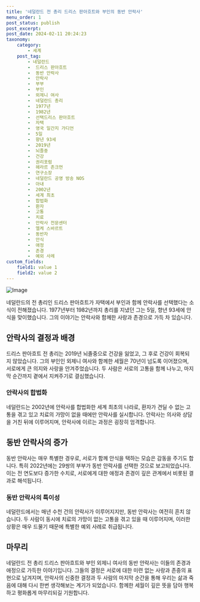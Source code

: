 ```yaml
---
title: '네덜란드 전 총리 드리스 판아흐트와 부인의 동반 안락사'
menu_order: 1
post_status: publish
post_excerpt: 
post_date: 2024-02-11 20:24:23
taxonomy:
    category:
        - 세계
    post_tag:
        - 네덜란드
        -  드리스 판아흐트
        -  동반 안락사
        -  안락사
        -  부부
        -  부인
        -  외제니 여사
        -  네덜란드 총리
        -  1977년
        -  1982년
        -  선택드리스 판아흐트
        -  자택
        -  영국 일간지 가디언
        -  5일
        -  향년 93세
        -  2019년
        -  뇌졸중
        -  건강
        -  권리포럼
        -  헤라르 존크먼
        -  연구소장
        -  네덜란드 공영 방송 NOS
        -  아내
        -  2002년
        -  세계 최초
        -  합법화
        -  환자
        -  고통
        -  치료
        -  안락사 전문센터
        -  엘케 스바르트
        -  동반자
        -  안식
        -  애정
        -  존경
        -  예외 사례
custom_fields:
    field1: value 1
    field2: value 2
---
```


![Image](https://imgnews.pstatic.net/image/011/2024/02/11/0004298343_001_20240211155701032.jpg?type=w647)

네덜란드의 전 총리인 드리스 판아흐트가 자택에서 부인과 함께 안락사를 선택했다는 소식이 전해졌습니다. 1977년부터 1982년까지 총리를 지냈던 그는 5일, 향년 93세에 안식을 맞이했습니다. 그의 이야기는 안락사와 함께한 사랑과 존경으로 가득 차 있습니다.
## 안락사의 결정과 배경
드리스 판아흐트 전 총리는 2019년 뇌졸중으로 건강을 잃었고, 그 후로 건강이 회복되지 않았습니다. 그의 부인인 외제니 여사와 함께한 세월은 70년이 넘도록 이어졌으며, 서로에게 큰 의지와 사랑을 안겨주었습니다. 두 사람은 서로의 고통을 함께 나누고, 마지막 순간까지 곁에서 지켜주기로 결심했습니다.
### 안락사의 합법화
네덜란드는 2002년에 안락사를 합법화한 세계 최초의 나라로, 환자가 견딜 수 없는 고통을 겪고 있고 치료의 가망이 없을 때에만 안락사를 실시합니다. 안락사는 의사와 상담을 거친 뒤에 이루어지며, 안락사에 이르는 과정은 굉장히 엄격합니다.
## 동반 안락사의 증가
동반 안락사는 매우 특별한 경우로, 서로가 함께 안식을 택하는 모습은 감동을 주기도 합니다. 특히 2022년에는 29쌍의 부부가 동반 안락사를 선택한 것으로 보고되었습니다. 이는 전 연도보다 증가한 수치로, 서로에게 대한 애정과 존경이 깊은 관계에서 비롯된 결과로 해석됩니다.
### 동반 안락사의 특이성
네덜란드에서는 매년 수천 건의 안락사가 이루어지지만, 동반 안락사는 여전히 흔치 않습니다. 두 사람이 동시에 치료의 가망이 없는 고통을 겪고 있을 때 이루어지며, 이러한 상황은 매우 드물기 때문에 특별한 예외 사례로 취급됩니다.
## 마무리
네덜란드 전 총리 드리스 판아흐트와 부인 외제니 여사의 동반 안락사는 이들의 존경과 애정으로 가득한 이야기입니다. 그들의 결정은 서로에 대한 미련 없는 사랑과 존중의 표현으로 남겨지며, 안락사의 신중한 결정과 두 사람의 마지막 순간을 통해 우리는 삶과 죽음에 대해 다시 한번 생각해보는 계기가 되었습니다. 함께한 세월이 깊은 뜻을 담아 행복하고 평화롭게 마무리되길 기원합니다.
